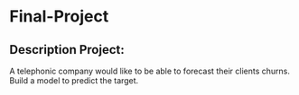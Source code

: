 # Final-Project
## Description Project:
A telephonic company would like to be able to forecast their clients churns. Build a model to predict the target.
